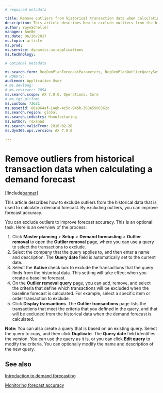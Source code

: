 ```yaml
---
# required metadata

title: Remove outliers from historical transaction data when calculating a demand forecast
description: This article describes how to exclude outliers from the historical data that is used to calculate a demand forecast. By excluding outliers, you can improve forecast accuracy.
author: YuyuScheller
manager: AnnBe
ms.date: 06/20/2017
ms.topic: article
ms.prod: 
ms.service: dynamics-ax-applications
ms.technology: 

# optional metadata

ms.search.form: ReqDemPlanForecastParameters, ReqDemPlanOutlierQuerySetup
# ROBOTS: 
audience: Application User
# ms.devlang: 
# ms.reviewer: 2094
ms.search.scope: AX 7.0.0, Operations, Core
# ms.tgt_pltfrm: 
ms.custom: 72621
ms.assetid: 88a964af-14eb-4c5c-945b-388e5908362c
ms.search.region: global
ms.search.industry: Manufacturing
ms.author: roxanad
ms.search.validFrom: 2016-02-28
ms.dyn365.ops.version: AX 7.0.0

---
```


# Remove outliers from historical transaction data when calculating a demand forecast

[!include[banner](../includes/banner.md)]


This article describes how to exclude outliers from the historical data that is used to calculate a demand forecast. By excluding outliers, you can improve forecast accuracy.

You can exclude outliers to improve forecast accuracy. This is an optional task. Here is an overview of the process:

1.  Click **Master planning** &gt; **Setup** &gt; **Demand forecasting** &gt; **Outlier removal** to open the **Outlier removal** page, where you can use a query to select the transactions to exclude.
2.  Select the company that the query applies to, and then enter a name and description. The **Query date** field is automatically set to the current date.
3.  Select the **Active** check box to exclude the transactions that the query finds from the historical data. This setting will take effect when you create a baseline forecast.
4.  On the **Outlier removal query** page, you can add, remove, and select the criteria that define which transactions will be excluded when the baseline forecast is calculated. For example, select a specific item or order transaction to exclude.
5.  Click **Display transactions**. The **Outlier transactions** page lists the transactions that meet the criteria that you defined in the query, and that will be excluded from the historical data when the demand forecast is calculated.

**Note:** You can also create a query that is based on an existing query. Select the query to copy, and then click **Duplicate**. The **Query date** field identifies the version. You can use the query as it is, or you can click **Edit query** to modify the criteria. You can optionally modify the name and description of the new query.

See also
--------

[Introduction to demand forecasting](introduction-demand-forecasting.md)

[Monitoring forecast accuracy](monitor-forecast-accuracy.md)



